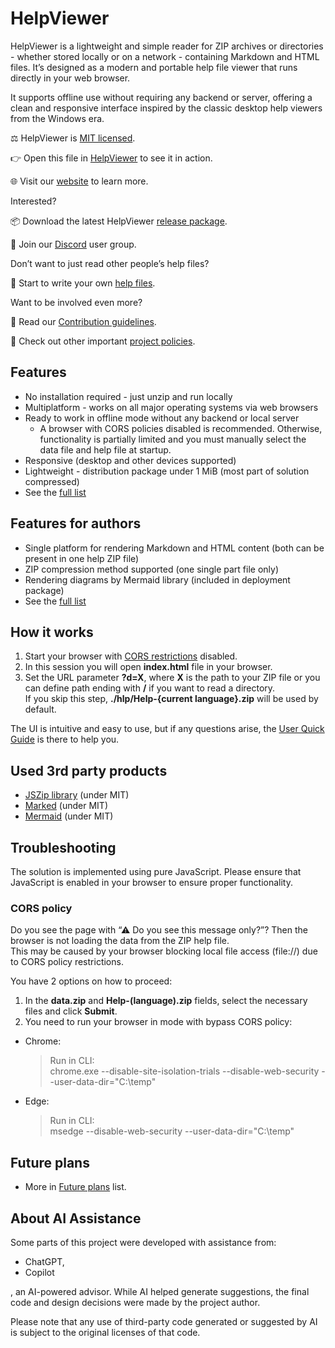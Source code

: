 # HelpViewer

HelpViewer is a lightweight and simple reader for ZIP archives or directories - whether stored locally or on a network - containing Markdown and HTML files. It’s designed as a modern and portable help file viewer that runs directly in your web browser.

It supports offline use without requiring any backend or server, offering a clean and responsive interface inspired by the classic desktop help viewers from the Windows era.

⚖ HelpViewer is [MIT licensed][MITL].

👉 Open this file in [HelpViewer][OpenInViewer] to see it in action.

🌐 Visit our [website][website] to learn more.

Interested?

📦 Download the latest HelpViewer [release package][PackLatest].

💬 Join our [Discord][Discord] user group.

Don’t want to just read other people’s help files?

📘 Start to write your own [help files][AGuide].

Want to be involved even more?

📘 Read our [Contribution guidelines][Contrib].

📜 Check out other important [project policies][DotGH].

## Features

- No installation required - just unzip and run locally
- Multiplatform - works on all major operating systems via web browsers
- Ready to work in offline mode without any backend or local server
  - A browser with CORS policies disabled is recommended. Otherwise, functionality is partially limited and you must manually select the data file and help file at startup.
- Responsive (desktop and other devices supported)
- Lightweight - distribution package under 1 MiB (most part of solution compressed)
- See the [full list][Features]

## Features for authors

- Single platform for rendering Markdown and HTML content (both can be present in one help ZIP file)
- ZIP compression method supported (one single part file only)
- Rendering diagrams by Mermaid library (included in deployment package)
- See the [full list][FeaturesAuthor]

## How it works

1. Start your browser with [CORS restrictions][bypassCORS] disabled.
2. In this session you will open **index.html** file in your browser.
3. Set the URL parameter **?d=X**, where **X** is the path to your ZIP file or you can define path ending with **/** if you want to read a directory.  
   If you skip this step, **./hlp/Help-{current language}.zip** will be used by default.

The UI is intuitive and easy to use, but if any questions arise, the [User Quick Guide][UserGuide] is there to help you.

## Used 3rd party products

- [JSZip library][JSZIP] (under MIT)
- [Marked][Marked] (under MIT)
- [Mermaid][Mermaid] (under MIT)

## Troubleshooting

The solution is implemented using pure JavaScript. Please ensure that JavaScript is enabled in your browser to ensure proper functionality.

### CORS policy

Do you see the page with “⚠ Do you see this message only?”? Then the browser is not loading the data from the ZIP help file.  
This may be caused by your browser blocking local file access (file://) due to CORS policy restrictions. 

You have 2 options on how to proceed:
1. In the **data.zip** and **Help-(language).zip** fields, select the necessary files and click **Submit**.
2. You need to run your browser in mode with bypass CORS policy:
- Chrome:
  > Run in CLI:  
  > chrome.exe --disable-site-isolation-trials --disable-web-security --user-data-dir="C:\temp"

- Edge:
  > Run in CLI:  
  > msedge --disable-web-security --user-data-dir="C:\temp"

## Future plans

- More in [Future plans][FuturePlans] list.

## About AI Assistance

Some parts of this project were developed with assistance from:

- ChatGPT, 
- Copilot

, an AI-powered advisor. 
While AI helped generate suggestions, the final code and design decisions were made by the project author.

Please note that any use of third-party code generated or suggested by AI is subject to the original licenses of that code.

[JSZIP]: http://jszip.org/ "JSZip JavaScript library - ZIP files manipulation"
[Marked]: https://marked.js.org/ "Marked JavaScript library - md files to HTML renderer"
[Structure]: FileMetadata.md "File metadata"
[FuturePlans]: FuturePlans.md "Future plans list"
[Mermaid]: https://mermaid.js.org/ "Mermaid library - renderer for diagrams defined by specific textual definitions"
[bypassCORS]: #cors-policy "Browser possibly blocking local file access (file://) due to CORS policy restrictions"
[MITL]: LICENSE "License text"
[website]: https://helpviewer.github.io/ "Project introduction"
[OpenInViewer]: https://helpviewer.github.io/?d=https://raw.githubusercontent.com/HelpViewer/HelpViewer/master/ "Open this file in HelpViewer"
[Discord]: https://discord.gg/J2SjcmqHSZ "Discord user gorup"
[PackLatest]: https://github.com/HelpViewer/HelpViewer/releases/latest "HelpViewer latest release package"
[Features]: https://helpviewer.github.io/?p=features.md "Features list"
[FeaturesAuthor]: https://helpviewer.github.io/?d=https%3A%2F%2Fraw.githubusercontent.com%2FHelpViewer%2FhelpAuthorsGuide%2Fmaster%2F__%2F&p=features.md "Features list for authors"
[UserGuide]: https://helpviewer.github.io/?d=hlp-user/Help-__.zip "User quick guide"
[Contrib]: https://helpviewer.github.io/?d=https%3A%2F%2Fraw.githubusercontent.com%2FHelpViewer%2F.github%2Fmaster%2F&p=CONTRIBUTING.md&id=4 "Contribution guidelines"
[DotGH]: https://helpviewer.github.io/?d=https%3A%2F%2Fraw.githubusercontent.com%2FHelpViewer%2F.github%2Fmaster%2F&id=0 "Maintenance documents"
[AGuide]: https://helpviewer.github.io/?d=hlp-aguide/Help-__.zip "Authoring guide"
